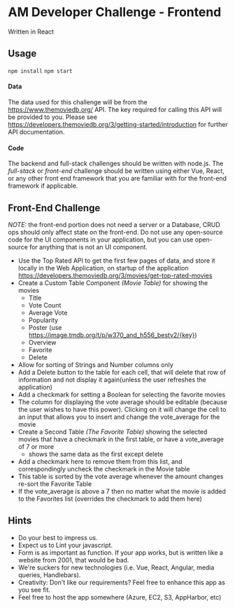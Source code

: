 # AM Developer Challenge - Frontend
Written in React 

## Usage
`npm install`
`npm start`


#### Data

The data used for this challenge will be from the https://www.themoviedb.org/ API. The key required for calling this API will be provided to you. Please see https://developers.themoviedb.org/3/getting-started/introduction for further API documentation.

#### Code
The backend and full-stack challenges should be written with node.js. The *full-stack* or *front-end* challenge should be written using either Vue, React, or any other front end framework that you are familiar with for the front-end framework if applicable.

## Front-End Challenge
*NOTE:* the front-end portion does not need a server or a Database, CRUD ops should only affect state on the front-end. Do not use any open-source code for the UI components in your application, but you can use open-source for anything that is not an UI component.

* Use the Top Rated API to get the first few pages of data, and store it locally in the Web Application, on startup of the application https://developers.themoviedb.org/3/movies/get-top-rated-movies
* Create a Custom Table Component *(Movie Table)* for showing the movies
	* Title
	* Vote Count
	* Average Vote
	* Popularity
	* Poster (use https://image.tmdb.org/t/p/w370_and_h556_bestv2/{key})
	* Overview
	* Favorite
	* Delete
* Allow for sorting of Strings and Number columns only
* Add a Delete button to the table for each cell, that will delete that row of information and not display it again(unless the user refreshes the application)
* Add a checkmark for setting a Boolean for selecting the favorite movies
* The column for displaying the vote average should be editable (because the user wishes to have this power). Clicking on it will change the cell to an input that allows you to insert and change the vote_average for the movie
* Create a Second Table *(The Favorite Table)* showing the selected movies that have a checkmark in the first table, or have a vote_average of 7 or more
	* shows the same data as the first except delete
* Add a checkmark here to remove them from this list, and correspondingly uncheck the checkmark in the Movie table
* This table is sorted by the vote average whenever the amount changes re-sort the Favorite Table
* If the vote_average is above a 7 then no matter what the movie is added to the Favorites list (overrides the checkmark to add them here)

## Hints

* Do your best to impress us.
* Expect us to Lint your javascript.
* Form is as important as function.  If your app works, but is written like a website from 2001, that would be bad.
* We're suckers for new technologies (i.e. Vue, React, Angular, media queries, Handlebars).
* Creativity: Don't like our requirements? Feel free to enhance this app as you see fit.
* Feel free to host the app somewhere (Azure, EC2, S3, AppHarbor, etc)
